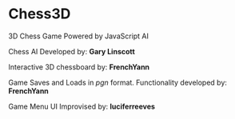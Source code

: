 Chess3D
=======

3D Chess Game Powered by JavaScript AI

Chess AI Developed by: **Gary Linscott**

Interactive 3D chessboard by: **FrenchYann** 

Game Saves and Loads in *pgn* format. Functionality developed by: **FrenchYann**

Game Menu UI Improvised by: **luciferreeves**
